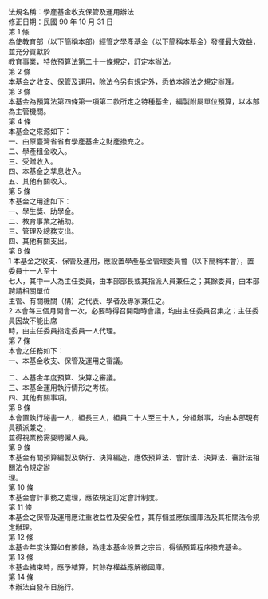 法規名稱：學產基金收支保管及運用辦法  
修正日期：民國 90 年 10 月 31 日  
第 1 條  
為使教育部（以下簡稱本部）經管之學產基金（以下簡稱本基金）發揮最大效益，並充分貢獻於  
教育事業，特依預算法第二十一條規定，訂定本辦法。  
第 2 條  
本基金之收支、保管及運用，除法令另有規定外，悉依本辦法之規定辦理。  
第 3 條  
本基金為預算法第四條第一項第二款所定之特種基金，編製附屬單位預算，以本部為主管機關。  
第 4 條  
本基金之來源如下：  
一、由原臺灣省省有學產基金之財產撥充之。  
二、學產租金收入。  
三、受贈收入。  
四、本基金之孳息收入。  
五、其他有關收入。  
第 5 條  
本基金之用途如下：  
一、學生獎、助學金。  
二、教育事業之補助。  
三、管理及總務支出。  
四、其他有關支出。  
第 6 條  
1 本基金之收支、保管及運用，應設置學產基金管理委員會（以下簡稱本會），置委員十一人至十  
七人，其中一人為主任委員，由本部部長或其指派人員兼任之；其餘委員，由本部聘請相關單位  
主管、有關機關（構）之代表、學者及專家兼任之。  
2 本會每三個月開會一次，必要時得召開臨時會議，均由主任委員召集之；主任委員因故不能出席  
時，由主任委員指定委員一人代理。  
第 7 條  
本會之任務如下：  
一、本基金收支、保管及運用之審議。  


二、本基金年度預算、決算之審議。  
三、本基金運用執行情形之考核。  
四、其他有關事項。  
第 8 條  
本會置執行秘書一人，組長三人，組員二十人至三十人，分組辦事，均由本部現有員額派兼之，  
並得視業務需要聘僱人員。  
第 9 條  
本基金有關預算編製及執行、決算編造，應依預算法、會計法、決算法、審計法相關法令規定辦  
理。  
第 10 條  
本基金會計事務之處理，應依規定訂定會計制度。  
第 11 條  
本基金之保管及運用應注重收益性及安全性，其存儲並應依國庫法及其相關法令規定辦理。  
第 12 條  
本基金年度決算如有賸餘，為達本基金設置之宗旨，得循預算程序撥充基金。  
第 13 條  
本基金結束時，應予結算，其餘存權益應解繳國庫。  
第 14 條  
本辦法自發布日施行。  



